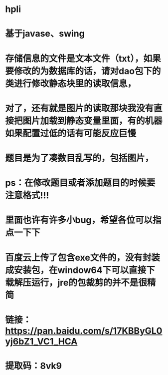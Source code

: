 # hpli
# 基于javase、swing
# 存储信息的文件是文本文件（txt），如果要修改的为数据库的话，请对dao包下的类进行修改静态块里的读取信息，
# 对了，还有就是图片的读取那块我没有直接把图片加载到静态变量里面，有的机器如果配置过低的话有可能反应巨慢
# 题目是为了凑数目乱写的，包括图片，
# ps：在修改题目或者添加题目的时候要注意格式!!!
# 里面也许有许多小bug，希望各位可以指点一下下

# 百度云上传了包含exe文件的，没有封装成安装包，在window64下可以直接下载解压运行，jre的包裁剪的并不是很精简
# 链接：https://pan.baidu.com/s/17KBByGL0yj6bZ1_VC1_HCA 
# 提取码：8vk9 

